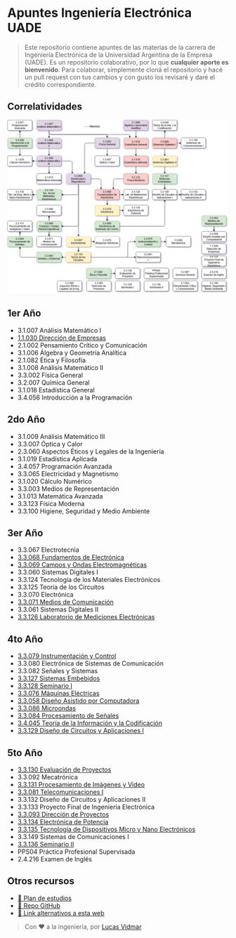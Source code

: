 # Apuntes Ingeniería Electrónica UADE

> Este repositorio contiene apuntes de las materias de la carrera de Ingeniería Electrónica de la Universidad Argentina de la Empresa (UADE).
> Es un repositorio colaborativo, por lo que **cualquier aporte es bienvenido**. Para colaborar, simplemente cloná el repositorio y hacé un pull request con tus cambios y con gusto los revisaré y daré el crédito correspondiente.

## Correlatividades

![Diagrama de correlatividades](/diagrama_correlatividades.png)

## 1er Año
- 3.1.007 Análisis Matemático I
- [1.1.030 Dirección de Empresas](/1ero/1.1.030_Direccion_de_Empresas.htm)
- 2.1.002 Pensamiento Crítico y Comunicación
- 3.1.006 Álgebra y Geometría Analítica
- 2.1.082 Ética y Filosofía
- 3.1.008 Análisis Matemático II
- 3.3.002 Física General
- 3.2.007 Química General
- 3.1.018 Estadística General
- 3.4.056 Introducción a la Programación

## 2do Año
- 3.1.009 Análisis Matemático III
- 3.3.007 Óptica y Calor
- 2.3.060 Aspectos Éticos y Legales de la Ingeniería
- 3.1.019 Estadística Aplicada
- 3.4.057 Programación Avanzada
- 3.3.065 Electricidad y Magnetismo
- 3.1.020 Cálculo Numérico
- 3.3.003 Medios de Representación
- 3.1.013 Matemática Avanzada
- 3.3.123 Física Moderna
- 3.3.100 Higiene, Seguridad y Medio Ambiente

## 3er Año
- 3.3.067 Electrotecnia
- [3.3.068 Fundamentos de Electrónica](/3ero/3.3.068_Fundamentos_de_Electronica.htm)
- [3.3.069 Campos y Ondas Electromagnéticas](/3ero/3.3.069_Campos_y_Ondas_Electromagneticas.htm)
- 3.3.060 Sistemas Digitales I
- 3.3.124 Tecnología de los Materiales Electrónicos
- 3.3.125 Teoría de los Circuitos
- 3.3.070 Electrónica
- [3.3.071 Medios de Comunicación](/3ero/3.3.071_Medios_de_Comunicacion.htm)
- 3.3.061 Sistemas Digitales II
- [3.3.126 Laboratorio de Mediciones Electrónicas](/3ero/3.3.126_Laboratorio_de_Mediciones_Electronicas.htm)


## 4to Año
- [3.3.079 Instrumentación y Control](/4to/3.3.079_Instrumentacion_y_Control.htm)
- 3.3.080 Electrónica de Sistemas de Comunicación
- 3.3.082 Señales y Sistemas
- [3.3.127 Sistemas Embebidos](/4to/3.3.127_Sistemas_Embebidos.htm)
- [3.3.128 Seminario I](/4to/3.3.128_Seminario_I.htm)
- [3.3.076 Máquinas Eléctricas](/4to/3.3.076_Maquinas_Electricas.htm)
- [3.3.058 Diseño Asistido por Computadora](/4to/3.3.058_Diseno_Asistido_por_Computadora.htm)
- [3.3.086 Microondas](/4to/3.3.086_Microondas.htm)
- [3.3.084 Procesamiento de Señales](/4to/3.3.084_Procesamiento_de_Senales.htm)
- [3.4.045 Teoría de la Información y la Codificación](/4to/3.4.045_Teoria_de_la_Informacion_y_la_Codificacion.htm)
- [3.3.129 Diseño de Circuitos y Aplicaciones I](/4to/3.3.129_Diseno_de_Circuitos_y_Aplicaciones_I.htm)

## 5to Año
- [3.3.130 Evaluación de Proyectos](/5to/3.3.130_Evaluacion_de_Proyectos.htm)
- 3.3.092 Mecatrónica
- [3.3.131 Procesamiento de Imágenes y Video](/5to/3.3.131_Procesamiento_de_Imagenes_y_Video.htm)
- [3.3.081 Telecomunicaciones I](/5to/3.3.081_Telecomunicaciones_I.htm)
- 3.3.132 Diseño de Circuitos y Aplicaciones II
- 3.3.133 Proyecto Final de Ingeniería Electrónica
- [3.3.093 Dirección de Proyectos](/5to/3.3.093_Direccion_de_Proyectos.htm)
- [3.3.134 Electrónica de Potencia](/5to/3.3.134_Electronica_de_Potencia.htm)
- [3.3.135 Tecnología de Dispositivos Micro y Nano Electrónicos](/5to/3.3.135_Tecnologia_de_Dispositivos_Micro_y_Nano_Electronicos.htm)
- 3.3.149 Sistemas de Comunicaciones I
- [3.3.136 Seminario II](/4to/3.3.128_Seminario_I.htm)
- PPS04 Práctica Profesional Supervisada
- 2.4.216 Examen de Inglés

## Otros recursos

- [📅 Plan de estudios](/materias.xlsx)
- [📇 Repo GitHub](https://github.com/lucas-vidmar/apuntes-electronica)
- [🔗 Link alternativos a esta web](https://lucas-vidmar.github.io/apuntes-electronica/)

> Con ❤️ a la ingeniería, por [Lucas Vidmar](https://lucas.vidm.ar)